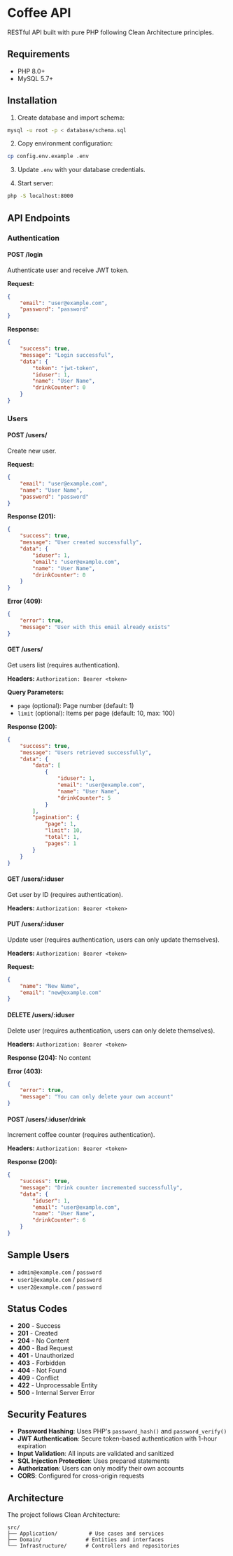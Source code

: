 # Coffee API

RESTful API built with pure PHP following Clean Architecture principles.

## Requirements

- PHP 8.0+
- MySQL 5.7+

## Installation

1. Create database and import schema:
```bash
mysql -u root -p < database/schema.sql
```

2. Copy environment configuration:
```bash
cp config.env.example .env
```

3. Update `.env` with your database credentials.

4. Start server:
```bash
php -S localhost:8000
```

## API Endpoints

### Authentication

#### POST /login
Authenticate user and receive JWT token.

**Request:**
```json
{
    "email": "user@example.com",
    "password": "password"
}
```

**Response:**
```json
{
    "success": true,
    "message": "Login successful",
    "data": {
        "token": "jwt-token",
        "iduser": 1,
        "name": "User Name",
        "drinkCounter": 0
    }
}
```

### Users

#### POST /users/
Create new user.

**Request:**
```json
{
    "email": "user@example.com",
    "name": "User Name",
    "password": "password"
}
```

**Response (201):**
```json
{
    "success": true,
    "message": "User created successfully",
    "data": {
        "iduser": 1,
        "email": "user@example.com",
        "name": "User Name",
        "drinkCounter": 0
    }
}
```

**Error (409):**
```json
{
    "error": true,
    "message": "User with this email already exists"
}
```

#### GET /users/
Get users list (requires authentication).

**Headers:** `Authorization: Bearer <token>`

**Query Parameters:**
- `page` (optional): Page number (default: 1)
- `limit` (optional): Items per page (default: 10, max: 100)

**Response (200):**
```json
{
    "success": true,
    "message": "Users retrieved successfully",
    "data": {
        "data": [
            {
                "iduser": 1,
                "email": "user@example.com",
                "name": "User Name",
                "drinkCounter": 5
            }
        ],
        "pagination": {
            "page": 1,
            "limit": 10,
            "total": 1,
            "pages": 1
        }
    }
}
```

#### GET /users/:iduser
Get user by ID (requires authentication).

**Headers:** `Authorization: Bearer <token>`

#### PUT /users/:iduser
Update user (requires authentication, users can only update themselves).

**Headers:** `Authorization: Bearer <token>`

**Request:**
```json
{
    "name": "New Name",
    "email": "new@example.com"
}
```

#### DELETE /users/:iduser
Delete user (requires authentication, users can only delete themselves).

**Headers:** `Authorization: Bearer <token>`

**Response (204):** No content

**Error (403):**
```json
{
    "error": true,
    "message": "You can only delete your own account"
}
```

#### POST /users/:iduser/drink
Increment coffee counter (requires authentication).

**Headers:** `Authorization: Bearer <token>`

**Response (200):**
```json
{
    "success": true,
    "message": "Drink counter incremented successfully",
    "data": {
        "iduser": 1,
        "email": "user@example.com",
        "name": "User Name",
        "drinkCounter": 6
    }
}
```

## Sample Users

- `admin@example.com` / `password`
- `user1@example.com` / `password`
- `user2@example.com` / `password`

## Status Codes

- **200** - Success
- **201** - Created
- **204** - No Content
- **400** - Bad Request
- **401** - Unauthorized
- **403** - Forbidden
- **404** - Not Found
- **409** - Conflict
- **422** - Unprocessable Entity
- **500** - Internal Server Error

## Security Features

- **Password Hashing**: Uses PHP's `password_hash()` and `password_verify()`
- **JWT Authentication**: Secure token-based authentication with 1-hour expiration
- **Input Validation**: All inputs are validated and sanitized
- **SQL Injection Protection**: Uses prepared statements
- **Authorization**: Users can only modify their own accounts
- **CORS**: Configured for cross-origin requests

## Architecture

The project follows Clean Architecture:

```
src/
├── Application/          # Use cases and services
├── Domain/              # Entities and interfaces
└── Infrastructure/      # Controllers and repositories
```